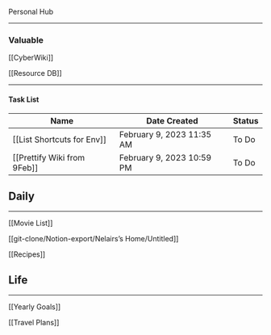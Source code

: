 Personal Hub

---

### Valuable

[[CyberWiki]]

[[Resource DB]]

---

#### Task List

|Name|Date Created|Status|
|---|---|---|
|[[List Shortcuts for Env]]|February 9, 2023 11:35 AM|To Do|
|[[Prettify Wiki from 9Feb]]|February 9, 2023 10:59 PM|To Do|

  
  

## Daily

---

[[Movie List]]

[[git-clone/Notion-export/Nelairs’s Home/Untitled]]

[[Recipes]]

## Life

---

[[Yearly Goals]]

[[Travel Plans]]